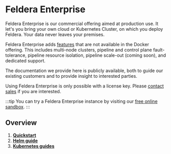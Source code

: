 # Feldera Enterprise

Feldera Enterprise is our commercial offering aimed at production use.
It let's you bring your own cloud or Kubernetes Cluster, 
on which you deploy Feldera. Your data never leaves your premises.

Feldera Enterprise adds
[features](https://www.feldera.com/pricing) that are not available in the
Docker offering. This includes multi-node clusters, pipeline and control plane
fault-tolerance, pipeline resource isolation, pipeline scale-out (coming soon),
and dedicated support.

The documentation we provide here is publicly available, both to guide
our existing customers and to provide insight to interested parties.

Using Feldera Enterprise is only possible with a license key.
Please [contact sales](https://calendly.com/d/cn7m-grv-mzm/feldera-demo) if you
are interested.

:::tip
You can try a Feldera Enterprise instance by visiting
our [free online sandbox](https://try.feldera.com`).
:::

## Overview

1. [**Quickstart**](quickstart.md)
2. [**Helm guide**](helm-guide.md)
3. [**Kubernetes guides**](kubernetes-guides)
